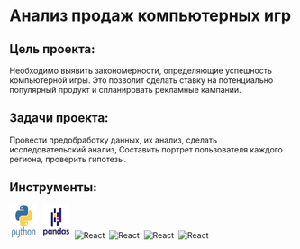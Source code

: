# Анализ продаж компьютерных игр
## Цель проекта:
Необходимо выявить закономерности, определяющие успешность компьютерной игры. Это позволит сделать ставку на потенциально популярный продукт и спланировать рекламные кампании.
## Задачи проекта:
Провести предобработку данных, их анализ, сделать исследовательский анализ, Составить портрет пользователя каждого региона, проверить гипотезы.
## Инструменты:
<div>
  <img src="https://github.com/devicons/devicon/blob/master/icons/python/python-original-wordmark.svg" title="React" alt="React" width="50" height="60"/>&nbsp;
  <img src="https://github.com/devicons/devicon/blob/master/icons/pandas/pandas-original-wordmark.svg" title="React" alt="React" width="50" height="60"/>&nbsp;
  <img src="https://raw.githubusercontent.com/whitead/skunk/main/tests/skunk.svg" title="React" alt="React" width="50" height="60"/>&nbsp;
  <img src="https://github.com/numpy/numpy/blob/main/branding/logo/primary/numpylogo.svg" title="React" alt="React" width="50" height="60"/>&nbsp;
  <img src="https://github.com/valohai/ml-logos/blob/master/scipy.svg" title="React" alt="React" width="50" height="60"/>&nbsp;
  <img src="https://github.com/mwaskom/seaborn/blob/master/doc/_static/logo-wide-lightbg.svg" alt="React" width="50" height="60"/>&nbsp;
</div>
